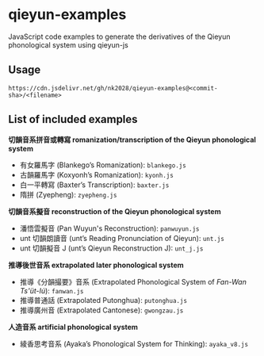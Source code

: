 # qieyun-examples

JavaScript code examples to generate the derivatives of the Qieyun phonological system using qieyun-js

## Usage

```
https://cdn.jsdelivr.net/gh/nk2028/qieyun-examples@<commit-sha>/<filename>
```

## List of included examples

**切韻音系拼音或轉寫 romanization/transcription of the Qieyun phonological system**

- 有女羅馬字 (Blankego’s Romanization): `blankego.js`
- 古韻羅馬字 (Koxyonh’s Romanization): `kyonh.js`
- 白一平轉寫 (Baxter’s Transcription): `baxter.js`
- 隋拼 (Zyepheng): `zyepheng.js`

**切韻音系擬音 reconstruction of the Qieyun phonological system**

- 潘悟雲擬音 (Pan Wuyun's Reconstruction): `panwuyun.js`
- unt 切韻朗讀音 (unt’s Reading Pronunciation of Qieyun): `unt.js`
- unt 切韻擬音 J (unt’s Qieyun Reconstruction J): `unt_j.js`

**推導後世音系 extrapolated later phonological system**

- 推導《分韻撮要》音系 (Extrapolated Phonological System of _Fan-Wan Ts'üt-Iú_): `fanwan.js`
- 推導普通話 (Extrapolated Putonghua): `putonghua.js`
- 推導廣州音 (Extrapolated Cantonese): `gwongzau.js`

**人造音系 artificial phonological system**

- 綾香思考音系 (Ayaka’s Phonological System for Thinking): `ayaka_v8.js`
